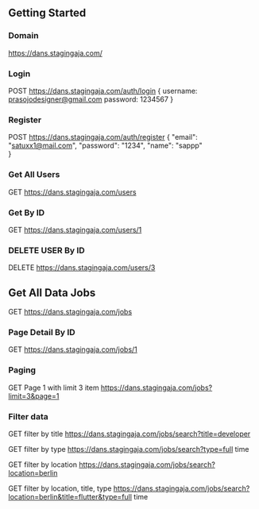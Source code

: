 ## Getting Started

### Domain

https://dans.stagingaja.com/

### Login

POST
https://dans.stagingaja.com/auth/login
{
username: prasojodesigner@gmail.com
password: 1234567
}

### Register

POST
https://dans.stagingaja.com/auth/register
{
"email": "satuxx1@mail.com",
"password": "1234",
"name": "sappp"  
}

### Get All Users

GET
https://dans.stagingaja.com/users

### Get By ID

GET
https://dans.stagingaja.com/users/1

### DELETE USER By ID

DELETE
https://dans.stagingaja.com/users/3

## Get All Data Jobs

GET
https://dans.stagingaja.com/jobs

### Page Detail By ID

GET
https://dans.stagingaja.com/jobs/1

### Paging

GET
Page 1 with limit 3 item
https://dans.stagingaja.com/jobs?limit=3&page=1

### Filter data

GET filter by title
https://dans.stagingaja.com/jobs/search?title=developer

GET filter by type
https://dans.stagingaja.com/jobs/search?type=full time

GET filter by location
https://dans.stagingaja.com/jobs/search?location=berlin

GET filter by location, title, type
https://dans.stagingaja.com/jobs/search?location=berlin&title=flutter&type=full time
